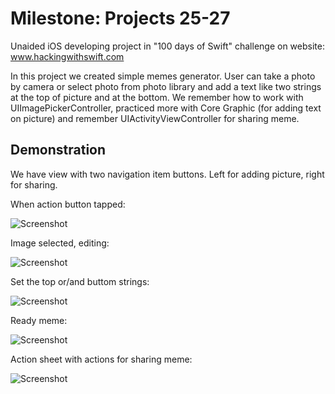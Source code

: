 #  Milestone: Projects 25-27

Unaided iOS developing project in "100 days of Swift" challenge on website: www.hackingwithswift.com

In this project we created simple memes generator. User can take a photo by camera or select photo from photo library and add a text like two strings at the top of picture and at the bottom. We remember how to work with UIImagePickerController, practiced more with Core Graphic (for adding text on picture) and remember UIActivityViewController for sharing meme.

## Demonstration

We have view with two navigation item buttons. Left for adding picture, right for sharing.

When action button tapped:

![Screenshot](screen1.jpeg)

Image selected, editing:

![Screenshot](screen2.jpeg)

Set the top or/and buttom strings:

![Screenshot](screen3.jpeg)

Ready meme:

![Screenshot](screen4.jpeg)

Action sheet with actions for sharing meme:

![Screenshot](screen5.jpeg)
